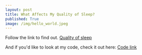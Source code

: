 ```yaml
---
layout: post
title: What Affects My Quality of Sleep?
published: True
image: /img/hello_world.jpeg
---
```



Follow the link to find out. 
[Quality of sleep](https://medium.com/@mydata/my-sleeping-habits-over-the-past-year-90d08aa36a46)

And if you'd like to look at my code, check it out here:
[Code link](https://colab.research.google.com/drive/1bG0QlMhdhw_3MY-sey6ncWhkpGedILzx)
